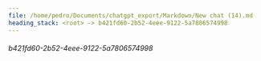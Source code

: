 ```yaml
---
file: /home/pedro/Documents/chatgpt_export/Markdown/New chat (14).md
heading_stack: <root> -> b421fd60-2b52-4eee-9122-5a7806574998
---
```

###### b421fd60-2b52-4eee-9122-5a7806574998

